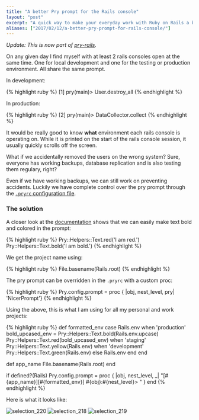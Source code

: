 ```yaml
---
title: "A better Pry prompt for the Rails console"
layout: "post"
excerpt: "A quick way to make your everyday work with Ruby on Rails a bit more safe."
aliases: ["2017/02/12/a-better-pry-prompt-for-rails-console/"]
---
```


*Update: This is now part of [pry-rails](https://github.com/rweng/pry-rails#custom-rails-prompt).*

On any given day I find myself with at least 2 rails consoles open at the same time. One for local development and one for the testing or production environment.
All share the same prompt.

In development:

{% highlight ruby %}
[1] pry(main)> User.destroy_all
{% endhighlight %}

In production:

{% highlight ruby %}
[2] pry(main)> DataCollector.collect
{% endhighlight %}


It would be really good to know **what** environment each rails console is operating on. While it is printed on the start of the rails console session, it usually quickly scrolls off the screen.

What if we accidentally removed the users on the wrong system? Sure, everyone has working backups, database replication and is also testing them regulary, right?

Even if we have working backups, we can still work on preventing accidents. Luckily we have complete control over the pry prompt through the [`.pryrc` configuration file](https://github.com/pry/pry/wiki/Customization-and-configuration#Config_prompt).

### The solution

A closer look at the [documentation](https://www.rubydoc.info/github/pry/pry/Pry/Helpers/Text) shows that we can easily make text bold and colored in the prompt:


{% highlight ruby %}
Pry::Helpers::Text.red('I am red.')
Pry::Helpers::Text.bold('I am bold.')
{% endhighlight %}

We get the project name using:

{% highlight ruby %}
File.basename(Rails.root)
{% endhighlight %}


The pry prompt can be overridden in the `.pryrc` with a custom proc:

{% highlight ruby %}
Pry.config.prompt = proc { |obj, nest_level, pry| 'NicerPrompt'}
{% endhighlight %}

Using the above, this is what I am using for all my personal and work projects:

{% highlight ruby %}
def formatted_env
  case Rails.env
  when 'production'
    bold_upcased_env = Pry::Helpers::Text.bold(Rails.env.upcase)
    Pry::Helpers::Text.red(bold_upcased_env)
  when 'staging'
    Pry::Helpers::Text.yellow(Rails.env)
  when 'development'
    Pry::Helpers::Text.green(Rails.env)
  else
    Rails.env
  end
end

def app_name
  File.basename(Rails.root)
end

if defined?(Rails)
  Pry.config.prompt = proc { |obj, nest_level, _| "[#{app_name}][#{formatted_env}] #{obj}:#{nest_level}> " }
end
{% endhighlight %}

Here is what it looks like:

![selection_220](https://cloud.githubusercontent.com/assets/2042399/22556063/31c05df0-e966-11e6-9a9a-fbfea33344c6.png)
![selection_218](https://cloud.githubusercontent.com/assets/2042399/22555944/c65dd894-e965-11e6-98e0-38368648c8bb.png)
![selection_219](https://cloud.githubusercontent.com/assets/2042399/22556006/0301be96-e966-11e6-84a7-a3fc54c93950.png)
